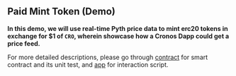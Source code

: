 ## Paid Mint Token (Demo)

**In this demo, we will use real-time Pyth price data to mint erc20 tokens in exchange for $1 of `CRO`, wherein showcase how a Cronos Dapp could get a price feed.**

For more detailed descriptions, please go through [contract](./contract/README.md) for smart contract and its unit test, and [app](./app/readme.md) for interaction script.

